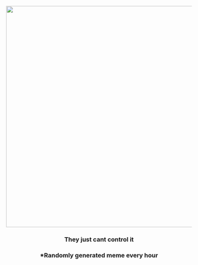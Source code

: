 <p align="center">
        <img src="https://i.redd.it/muqon1urj1p81.gif" width="600" height="600">
        </p>
        <h3 align="center">They just cant control it</h3>
        <h3 align="center">*Randomly generated meme every hour</h3>
    